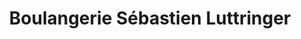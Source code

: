 ---
title: "Boulangerie Sébastien Luttringer"
url: /haut-du-them-chateau-lambert/boulangerie-sebastien-luttringer/
shop: boulangerie
---